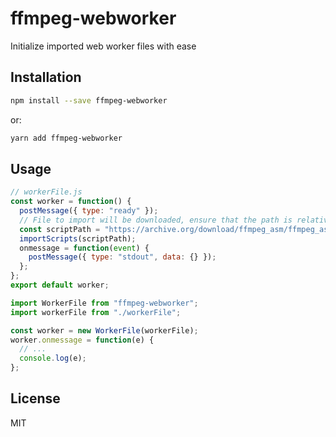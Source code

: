 # ffmpeg-webworker

Initialize imported web worker files with ease

## Installation

```bash
npm install --save ffmpeg-webworker
```

or:

```bash
yarn add ffmpeg-webworker
```

## Usage

```js static
// workerFile.js
const worker = function() {
  postMessage({ type: "ready" });
  // File to import will be downloaded, ensure that the path is relative to the server address
  const scriptPath = "https://archive.org/download/ffmpeg_asm/ffmpeg_asm.js";
  importScripts(scriptPath);
  onmessage = function(event) {
    postMessage({ type: "stdout", data: {} });
  };
};
export default worker;
```

```js static
import WorkerFile from "ffmpeg-webworker";
import workerFile from "./workerFile";

const worker = new WorkerFile(workerFile);
worker.onmessage = function(e) {
  // ...
  console.log(e);
};
```

## License

MIT
